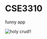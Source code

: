 # CSE3310
funny app

![holy crud!!]([https://raw.githubusercontent.com/TahMeat/tahmeat.github.io/main/assets/img/capybara-capivara.gif?token=GHSAT0AAAAAABXLUTF3FPTIJIOUN36OH52CYZE7D4A](https://raw.githubusercontent.com/TahMeat/tahmeat.github.io/main/assets/img/tom-tom-and-jerry.gif?token=GHSAT0AAAAAABXLUTF3DCABL4YPU2WDFFSGYZE7GWA))
